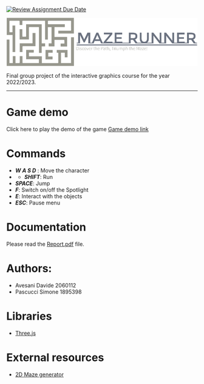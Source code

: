 [![Review Assignment Due Date](https://classroom.github.com/assets/deadline-readme-button-24ddc0f5d75046c5622901739e7c5dd533143b0c8e959d652212380cedb1ea36.svg)](https://classroom.github.com/a/9ItdZzWA)

![Project logo](./docs/assets/logo-no-background.png)

Final group project of the interactive graphics course for the year 2022/2023.

---

# Game demo

Click here to play the demo of the game [Game demo link](https://sapienzainteractivegraphicscourse.github.io/final-project-pascucci-avesani/)

# Commands

- **_W A S D_** : Move the character
- - **_SHIFT_**: Run
- **_SPACE_**: Jump
- **_F_**: Switch on/off the Spotlight
- **_E_**: Interact with the objects
- **_ESC_**: Pause menu

# Documentation

Please read the [Report.pdf](./Report.pdf) file.

# Authors:

- Avesani Davide 2060112
- Pascucci Simone 1895398

# Libraries

- [Three.js](https://threejs.org/)

# External resources

- [2D Maze generator](https://github.com/felipecsl/random-maze-generator)
